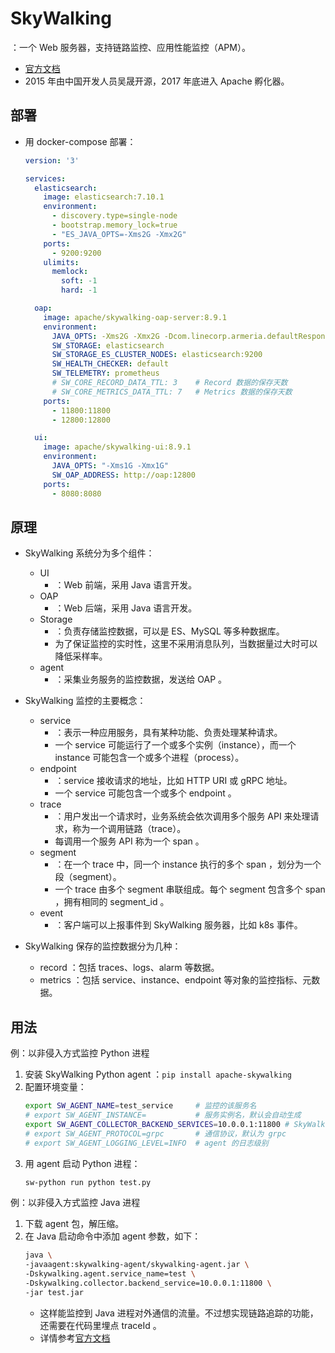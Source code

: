 # SkyWalking

：一个 Web 服务器，支持链路监控、应用性能监控（APM）。
- [官方文档](https://skywalking.apache.org/docs/main/latest/readme/)
- 2015 年由中国开发人员吴晟开源，2017 年底进入 Apache 孵化器。

## 部署

- 用 docker-compose 部署：
  ```yml
  version: '3'

  services:
    elasticsearch:
      image: elasticsearch:7.10.1
      environment:
        - discovery.type=single-node
        - bootstrap.memory_lock=true
        - "ES_JAVA_OPTS=-Xms2G -Xmx2G"
      ports:
        - 9200:9200
      ulimits:
        memlock:
          soft: -1
          hard: -1

    oap:
      image: apache/skywalking-oap-server:8.9.1
      environment:
        JAVA_OPTS: -Xms2G -Xmx2G -Dcom.linecorp.armeria.defaultResponseTimeoutMillis=60000
        SW_STORAGE: elasticsearch
        SW_STORAGE_ES_CLUSTER_NODES: elasticsearch:9200
        SW_HEALTH_CHECKER: default
        SW_TELEMETRY: prometheus
        # SW_CORE_RECORD_DATA_TTL: 3    # Record 数据的保存天数
        # SW_CORE_METRICS_DATA_TTL: 7   # Metrics 数据的保存天数
      ports:
        - 11800:11800
        - 12800:12800

    ui:
      image: apache/skywalking-ui:8.9.1
      environment:
        JAVA_OPTS: "-Xms1G -Xmx1G"
        SW_OAP_ADDRESS: http://oap:12800
      ports:
        - 8080:8080
  ```

## 原理

- SkyWalking 系统分为多个组件：
  - UI
    - ：Web 前端，采用 Java 语言开发。
  - OAP
    - ：Web 后端，采用 Java 语言开发。
  - Storage
    - ：负责存储监控数据，可以是 ES、MySQL 等多种数据库。
    - 为了保证监控的实时性，这里不采用消息队列，当数据量过大时可以降低采样率。
  - agent
    - ：采集业务服务的监控数据，发送给 OAP 。

- SkyWalking 监控的主要概念：
  - service
    - ：表示一种应用服务，具有某种功能、负责处理某种请求。
    - 一个 service 可能运行了一个或多个实例（instance），而一个 instance 可能包含一个或多个进程（process）。
  - endpoint
    - ：service 接收请求的地址，比如 HTTP URI 或 gRPC 地址。
    - 一个 service 可能包含一个或多个 endpoint 。
  - trace
    - ：用户发出一个请求时，业务系统会依次调用多个服务 API 来处理请求，称为一个调用链路（trace）。
    - 每调用一个服务 API 称为一个 span 。
  - segment
    - ：在一个 trace 中，同一个 instance 执行的多个 span ，划分为一个段（segment）。
    - 一个 trace 由多个 segment 串联组成。每个 segment 包含多个 span ，拥有相同的 segment_id 。
  - event
    - ：客户端可以上报事件到 SkyWalking 服务器，比如 k8s 事件。

- SkyWalking 保存的监控数据分为几种：
  - record ：包括 traces、logs、alarm 等数据。
  - metrics ：包括 service、instance、endpoint 等对象的监控指标、元数据。

## 用法

例：以非侵入方式监控 Python 进程
1. 安装 SkyWalking Python agent ：`pip install apache-skywalking`
2. 配置环境变量：
    ```sh
    export SW_AGENT_NAME=test_service     # 监控的该服务名
    # export SW_AGENT_INSTANCE=           # 服务实例名，默认会自动生成
    export SW_AGENT_COLLECTOR_BACKEND_SERVICES=10.0.0.1:11800 # SkyWalking OAP 地址
    # export SW_AGENT_PROTOCOL=grpc       # 通信协议，默认为 grpc
    # export SW_AGENT_LOGGING_LEVEL=INFO  # agent 的日志级别
    ```
3. 用 agent 启动 Python 进程：
    ```sh
    sw-python run python test.py
    ```

例：以非侵入方式监控 Java 进程
1. 下载 agent 包，解压缩。
2. 在 Java 启动命令中添加 agent 参数，如下：
    ```sh
    java \
    -javaagent:skywalking-agent/skywalking-agent.jar \
    -Dskywalking.agent.service_name=test \
    -Dskywalking.collector.backend_service=10.0.0.1:11800 \
    -jar test.jar
    ```
    - 这样能监控到 Java 进程对外通信的流量。不过想实现链路追踪的功能，还需要在代码里埋点 traceId 。
    - 详情参考[官方文档](https://skywalking.apache.org/docs/skywalking-java/v8.4.0/en/setup/service-agent/java-agent/readme/)

